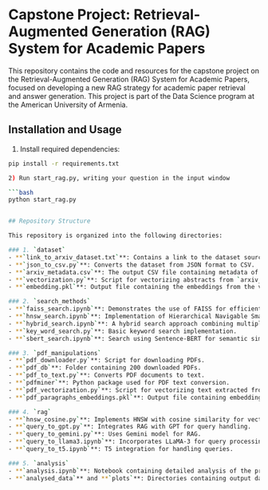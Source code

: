 # Capstone Project: Retrieval-Augmented Generation (RAG) System for Academic Papers

This repository contains the code and resources for the capstone project on the Retrieval-Augmented Generation (RAG) System for Academic Papers, focused on developing a new RAG strategy for academic paper retrieval and answer generation. This project is part of the Data Science program at the American University of Armenia.


## Installation and Usage

1) Install required dependencies:

```bash
pip install -r requirements.txt

2) Run start_rag.py, writing your question in the input window

```bash
python start_rag.py


## Repository Structure

This repository is organized into the following directories:

### 1. `dataset`
- **`link_to_arxiv_dataset.txt`**: Contains a link to the dataset source.
- **`json_to_csv.py`**: Converts the dataset from JSON format to CSV.
- **`arxiv_metadata.csv`**: The output CSV file containing metadata of the papers.
- **`vectorization.py`**: Script for vectorizing abstracts from `arxiv_metadata.csv`.
- **`embedding.pkl`**: Output file containing the embeddings from the vectorization script.

### 2. `search_methods`
- **`faiss_search.ipynb`**: Demonstrates the use of FAISS for efficient similarity search.
- **`hnsw_search.ipynb`**: Implementation of Hierarchical Navigable Small World (HNSW) graphs for search.
- **`hybrid_search.ipynb`**: A hybrid search approach combining multiple methods.
- **`key_word_search.py`**: Basic keyword search implementation.
- **`sbert_search.ipynb`**: Search using Sentence-BERT for semantic similarity.

### 3. `pdf_manipulations`
- **`pdf_downloader.py`**: Script for downloading PDFs.
- **`pdf_db`**: Folder containing 200 downloaded PDFs.
- **`pdf_to_text.py`**: Converts PDF documents to text.
- **`pdfminer`**: Python package used for PDF text conversion.
- **`pdf_vectorization.py`**: Script for vectorizing text extracted from PDFs.
- **`pdf_paragraphs_embeddings.pkl`**: Output file containing embeddings of PDF paragraphs.

### 4. `rag`
- **`hnsw_cosine.py`**: Implements HNSW with cosine similarity for vector searches at both abstract and PDF levels.
- **`query_to_gpt.py`**: Integrates RAG with GPT for query handling.
- **`query_to_gemini.py`**: Uses Gemini model for RAG.
- **`query_to_llama3.ipynb`**: Incorporates LLaMA-3 for query processing.
- **`query_to_t5.ipynb`**: T5 integration for handling queries.

### 5. `analysis`
- **`analysis.ipynb`**: Notebook containing detailed analysis of the project outcomes, including evaluations of different LLMs, sample question generation, and more.
- **`analysed_data`** and **`plots`**: Directories containing output data and visualizations from the analysis.


